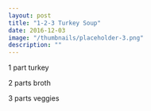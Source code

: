 ```yaml
---
layout: post
title: "1-2-3 Turkey Soup"
date: 2016-12-03
image: "/thumbnails/placeholder-3.png"
description: ""
---
```


1 part turkey

2 parts broth

3 parts veggies
